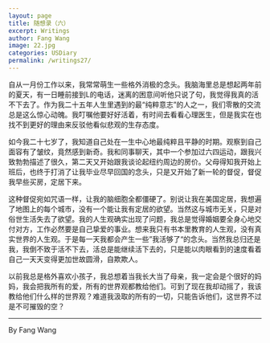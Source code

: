 ```yaml
---
layout: page
title: 随想录（六）
excerpt: Writings
author: Fang Wang
image: 22.jpg
categories: USDiary
permalink: /writings27/
---
```


自从一月份工作以来，我常常萌生一些格外消极的念头。我脑海里总是想起两年前的夏天，有一日睡前接到L的电话，迷离的困意间听他只说了句，我觉得我真的活不下去了。作为我二十五年人生里遇到的最“纯粹意志”的人之一，我们零散的交流总是这么惊心动魄。我叮嘱他要好好活着，有时间去看看心理医生，但是我实在也找不到更好的理由来反驳他看似悲观的生存态度。

如今我二十七岁了，我知道自己处在一生中心地最纯粹且平静的时期。观察到自己面容有了皱纹，竟然感到新奇。我和同事聊天，其中一个参加过六四运动，跟我兴致勃勃描述了很久，第二天又开始跟我谈论起纽约周边的房价。父母得知我开始上班后，也终于打消了让我毕业尽早回国的念头，只是又开始了新一轮的督促，督促我早些买房，定居下来。

这种督促宛如咒语一样，让我的脑细胞全都僵硬了。别说让我在美国定居，我想遍了地图上的每个城市，没有一个能让我有定居的欲望。当然这与城市无关，只是对俗世生活失去了欲望。我的人生观确实出现了问题，我总是觉得婚姻要全身心地交付对方，工作必然要是自己挚爱的事业。想来我只有书本里教育的人生观，没有真实世界的人生观。于是每一天我都会产生一些”我活够了“的念头。当然我总归还是我，我倒不致于活不下去，活总是能继续活下去的，只是能以肉眼看到的速度看着自己一天天变得更加世故圆滑，自欺欺人。

以前我总是格外喜欢小孩子，我总想着当我长大当了母亲，我一定会是个很好的妈妈，我会把我所有的爱，所有的世界观都教给他们。可到了现在我却动摇了，我该教给他们什么样的世界观？难道我汲取的所有的一切，只能告诉他们，这世界不过是不可摧毁的空？



****

By Fang Wang